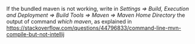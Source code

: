 If the bundled maven is not working, write in 
_Settings => Build, Execution and Deployment => Build Tools => Maven => Maven Home Directory_
the output of command _which maven_, as explained in
https://stackoverflow.com/questions/44796833/command-line-mvn-compile-but-not-intellij